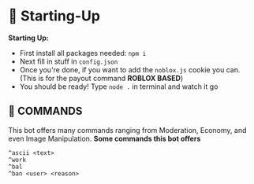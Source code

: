 # 📝 Starting-Up
**Starting Up:**
- First install all packages needed: `npm i`
- Next fill in stuff in `config.json`
- Once you're done, if you want to add the `noblox.js` cookie you can. (This is for the payout command **ROBLOX BASED**)
- You should be ready! Type `node .` in terminal and watch it go

## 💨 COMMANDS
This bot offers many commands ranging from Moderation, Economy, and even Image Manipulation.
**Some commands this bot offers**
```
^ascii <text>
^work
^bal
^ban <user> <reason>
```
